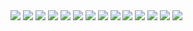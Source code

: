 

<img src ="https://github.com/hasihime/resume/blob/master/img/portfolio/security/01.JPG">

<img src ="https://github.com/hasihime/resume/blob/master/img/portfolio/security/02.JPG">

<img src ="https://github.com/hasihime/resume/blob/master/img/portfolio/security/03.JPG">

<img src ="https://github.com/hasihime/resume/blob/master/img/portfolio/security/04.JPG">

<img src ="https://github.com/hasihime/resume/blob/master/img/portfolio/security/05.JPG">

<img src ="https://github.com/hasihime/resume/blob/master/img/portfolio/security/06.JPG">

<img src ="https://github.com/hasihime/resume/blob/master/img/portfolio/security/07.JPG">

<img src ="https://github.com/hasihime/resume/blob/master/img/portfolio/security/08.JPG">

<img src ="https://github.com/hasihime/resume/blob/master/img/portfolio/security/09.JPG">

<img src ="https://github.com/hasihime/resume/blob/master/img/portfolio/security/10.JPG">

<img src ="https://github.com/hasihime/resume/blob/master/img/portfolio/security/11.JPG">

<img src ="https://github.com/hasihime/resume/blob/master/img/portfolio/security/12.JPG">

<img src ="https://github.com/hasihime/resume/blob/master/img/portfolio/security/13.JPG">

<img src ="https://github.com/hasihime/resume/blob/master/img/portfolio/security/14.JPG">
